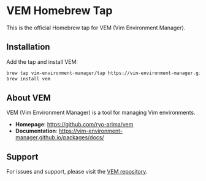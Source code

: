 # VEM Homebrew Tap

This is the official Homebrew tap for VEM (Vim Environment Manager).

## Installation

Add the tap and install VEM:

```bash
brew tap vim-environment-manager/tap https://vim-environment-manager.github.io/packages/repo/homebrew
brew install vem
```

## About VEM

VEM (Vim Environment Manager) is a tool for managing Vim environments.

- **Homepage**: https://github.com/ryo-arima/vem
- **Documentation**: https://vim-environment-manager.github.io/packages/docs/

## Support

For issues and support, please visit the [VEM repository](https://github.com/ryo-arima/vem/issues).
